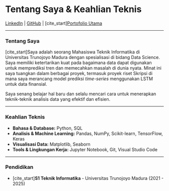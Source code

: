 # Tentang Saya & Keahlian Teknis

[LinkedIn](https://linkedin.com/in/adamzaky) | [GitHub](https://adamzakys.github.io) | [cite_start][Portofolio Utama](https://adamzakys.github.io)

---

### Tentang Saya

[cite_start]Saya adalah seorang Mahasiswa Teknik Informatika di Universitas Trunojoyo Madura dengan spesialisasi di bidang Data Science. Saya memiliki ketertarikan kuat pada bagaimana data dapat digunakan untuk memprediksi tren dan memecahkan masalah di dunia nyata. Minat ini saya tuangkan dalam berbagai proyek, termasuk proyek riset Skripsi di mana saya merancang model prediksi _time-series_ menggunakan LSTM untuk data finansial.

Saya senang belajar hal baru dan selalu mencari cara untuk menerapkan teknik-teknik analisis data yang efektif dan efisien.

---

### Keahlian Teknis

- **Bahasa & Database:** Python, SQL
- **Analisis & Machine Learning:** Pandas, NumPy, Scikit-learn, TensorFlow, Keras
- **Visualisasi Data:** Matplotlib, Seaborn
- **Tools & Lingkungan Kerja:** Jupyter Notebook, Git, Visual Studio Code

---

### Pendidikan

- [cite_start]**S1 Teknik Informatika** - Universitas Trunojoyo Madura (2021 - 2025)
